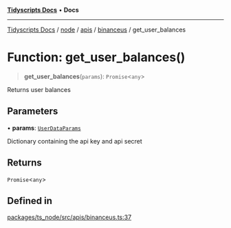 [**Tidyscripts Docs**](../../../../../../../README.md) • **Docs**

***

[Tidyscripts Docs](../../../../../../../globals.md) / [node](../../../../../README.md) / [apis](../../../README.md) / [binanceus](../README.md) / get\_user\_balances

# Function: get\_user\_balances()

> **get\_user\_balances**(`params`): `Promise`\<`any`\>

Returns user balances

## Parameters

• **params**: [`UserDataParams`](../type-aliases/UserDataParams.md)

Dictionary containing the api key and api secret

## Returns

`Promise`\<`any`\>

## Defined in

[packages/ts\_node/src/apis/binanceus.ts:37](https://github.com/sheunaluko/tidyscripts/blob/master/packages/ts_node/src/apis/binanceus.ts#L37)
